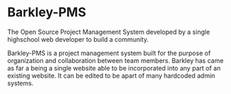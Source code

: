 Barkley-PMS
===========

The Open Source Project Management System developed by a single highschool web developer to build a community.


Barkley-PMS is a project management system built for the purpose of organization and collaboration between team members.
Barkley has came as far a being a single website able to be incorporated into any part of an existing website. It can be
edited to be apart of many hardcoded admin systems.

